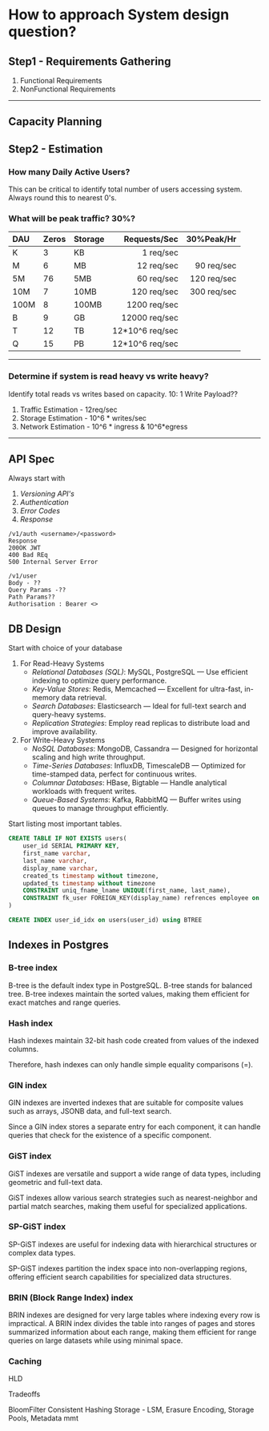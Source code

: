 # How to approach System design question?
## Step1 - Requirements Gathering 
1. Functional Requirements
2. NonFunctional Requirements

---
## Capacity Planning
## Step2 - Estimation
### How many Daily Active Users?
This can be critical to identify total number of users accessing system. Always round this to nearest 0's.

### What will be peak traffic? 30%?
| DAU  | Zeros | Storage |    Requests/Sec |  30%Peak/Hr |
|:-----|:------|---------|----------------:|------------:|
| K    | 3     | KB      |       1 req/sec |             |
| M    | 6     | MB      |      12 req/sec |  90 req/sec |
| 5M   | 76    | 5MB     |      60 req/sec | 120 req/sec |
| 10M  | 7     | 10MB    |     120 req/sec | 300 req/sec |
| 100M | 8     | 100MB   |    1200 req/sec |             |
| B    | 9     | GB      |   12000 req/sec |             |
| T    | 12    | TB      | 12*10^6 req/sec |             |
| Q    | 15    | PB      | 12*10^6 req/sec |             |
---
### Determine if system is read heavy vs write heavy?
Identify total reads vs writes based on capacity.
10: 1
Write Payload??
1. Traffic Estimation - 12req/sec
2. Storage Estimation - 10^6 * writes/sec
3. Network Estimation - 10^6 * ingress & 10^6*egress

---
## API Spec
Always start with
1. *Versioning API's*
2. *Authentication*
3. *Error Codes*
4. *Response* 
```declarative
/v1/auth <username>/<password>
Response 
200OK JWT
400 Bad REq
500 Internal Server Error
```

```
/v1/user 
Body - ??
Query Params -??
Path Params??
Authorisation : Bearer <>
```

## DB Design 

Start with choice of your database

1. For Read-Heavy Systems
   - _Relational Databases (SQL)_: MySQL, PostgreSQL — Use efficient indexing to optimize query performance.
   - _Key-Value Stores_: Redis, Memcached — Excellent for ultra-fast, in-memory data retrieval.
   - _Search Databases_: Elasticsearch — Ideal for full-text search and query-heavy systems.
   - _Replication Strategies_: Employ read replicas to distribute load and improve availability.
2. For Write-Heavy Systems
   - _NoSQL Databases_: MongoDB, Cassandra — Designed for horizontal scaling and high write throughput.
   - _Time-Series Databases_: InfluxDB, TimescaleDB — Optimized for time-stamped data, perfect for continuous writes.
   - _Columnar Databases_: HBase, Bigtable — Handle analytical workloads with frequent writes.
   - _Queue-Based Systems_: Kafka, RabbitMQ — Buffer writes using queues to manage throughput efficiently.

Start listing most important tables.
```sql
CREATE TABLE IF NOT EXISTS users(
    user_id SERIAL PRIMARY KEY,
    first_name varchar,
    last_name varchar,
    display_name varchar,
    created_ts timestamp without timezone,
    updated_ts timestamp without timezone 
    CONSTRAINT uniq_fname_lname UNIQUE(first_name, last_name),
    CONSTRAINT fk_user FOREIGN_KEY(display_name) refrences employee on delete (NO ACTION/ CASCADE/ SET NULL/RESTRICT)
)

CREATE INDEX user_id_idx on users(user_id) using BTREE 
```
## Indexes in Postgres
### B-tree index
B-tree is the default index type in PostgreSQL. B-tree stands for balanced tree.
B-tree indexes maintain the sorted values, making them efficient for exact matches and range queries.

### Hash index
Hash indexes maintain 32-bit hash code created from values of the indexed columns.

Therefore, hash indexes can only handle simple equality comparisons (=).

### GIN index
GIN indexes are inverted indexes that are suitable for composite values such as arrays, JSONB data, and full-text search.

Since a GIN index stores a separate entry for each component, 
it can handle queries that check for the existence of a specific component.

### GiST index
GiST indexes are versatile and support a wide range of data types, including geometric and full-text data.

GiST indexes allow various search strategies such as nearest-neighbor and partial match searches, 
making them useful for specialized applications.

### SP-GiST index
SP-GiST indexes are useful for indexing data with hierarchical structures or complex data types.

SP-GiST indexes partition the index space into non-overlapping regions, offering efficient search capabilities 
for specialized data structures.

### BRIN (Block Range Index) index
BRIN indexes are designed for very large tables where indexing every row is impractical.
A BRIN index divides the table into ranges of pages and stores summarized information about each range, 
making them efficient for range queries on large datasets while using minimal space.


### Caching

HLD

Tradeoffs


BloomFilter
Consistent Hashing
Storage - LSM, Erasure Encoding, Storage Pools, Metadata mmt
